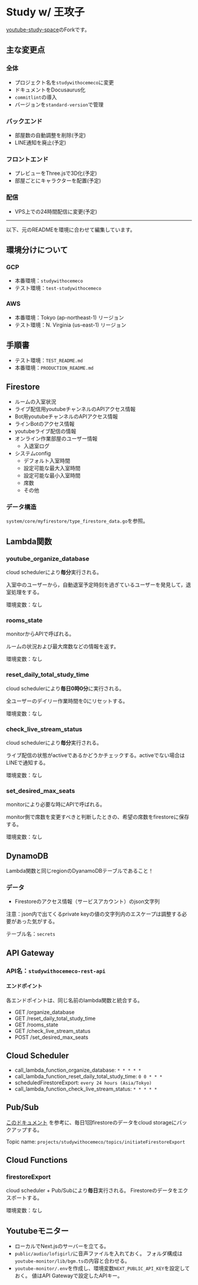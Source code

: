 # Study w/ 王攻子

[youtube-study-space](https://github.com/sorarideblog/youtube-study-space)のForkです。

## 主な変更点

### 全体

- プロジェクト名を`studywithocemeco`に変更
- ドキュメントをDocusaurus化
- `commitlint`の導入
- バージョンを`standard-version`で管理

### バックエンド

- 部屋数の自動調整を削除(予定)
- LINE通知を廃止(予定)

### フロントエンド

- プレビューをThree.jsで3D化(予定)
- 部屋ごとにキャラクターを配置(予定)

### 配信

- VPS上での24時間配信に変更(予定)

---

以下、元のREADMEを環境に合わせて編集しています。

## 環境分けについて

### GCP

- 本番環境：`studywithocemeco`
- テスト環境：`test-studywithocemeco`

### AWS

- 本番環境：Tokyo (ap-northeast-1) リージョン
- テスト環境：N. Virginia (us-east-1) リージョン

## 手順書

- テスト環境：`TEST_README.md`
- 本番環境：`PRODUCTION_README.md`

## Firestore

- ルームの入室状況
- ライブ配信用youtubeチャンネルのAPIアクセス情報
- Bot用youtubeチャンネルのAPIアクセス情報
- ラインBotのアクセス情報
- youtubeライブ配信の情報
- オンライン作業部屋のユーザー情報
  - 入退室ログ
- システムconfig
  - デフォルト入室時間
  - 設定可能な最大入室時間
  - 設定可能な最小入室時間
  - 席数
  - その他

### データ構造

`system/core/myfirestore/type_firestore_data.go`を参照。

## Lambda関数

### youtube_organize_database

cloud schedulerにより**毎分**実行される。

入室中のユーザーから，自動退室予定時刻を過ぎているユーザーを発見して，退室処理をする。

環境変数：なし

### rooms_state

monitorからAPIで呼ばれる。

ルームの状況および最大席数などの情報を返す。

環境変数：なし

### reset_daily_total_study_time

cloud schedulerにより**毎日0時0分**に実行される。

全ユーザーのデイリー作業時間を0にリセットする。

環境変数：なし

### check_live_stream_status

cloud schedulerにより**毎分**実行される。

ライブ配信の状態がactiveであるかどうかチェックする。activeでない場合はLINEで通知する。

環境変数：なし

### set_desired_max_seats

monitorにより必要な時にAPIで呼ばれる。

monitor側で席数を変更すべきと判断したときの、希望の席数をfirestoreに保存する。

環境変数：なし

## DynamoDB

Lambda関数と同じregionのDyanamoDBテーブルであること！

### データ

- Firestoreのアクセス情報（サービスアカウント）のjson文字列

注意：json内で出てくるprivate keyの値の文字列内のエスケープは調整する必要があった気がする。

テーブル名：`secrets`

## API Gateway

### API名：`studywithocemeco-rest-api`

#### エンドポイント

各エンドポイントは、同じ名前のlambda関数と統合する。

- GET /organize_database
- GET /reset_daily_total_study_time
- GET /rooms_state
- GET /check_live_stream_status
- POST /set_desired_max_seats

## Cloud Scheduler

- call_lambda_function_organize_database: `* * * * *`
- call_lambda_function_reset_daily_total_study_time: `0 0 * * *`
- scheduledFirestoreExport: `every 24 hours (Asia/Tokyo)`
- call_lambda_function_check_live_stream_status: `* * * * *`

## Pub/Sub

[このドキュメント](https://firebase.google.com/docs/firestore/solutions/schedule-export) を参考に、毎日1回firestoreのデータをcloud storageにバックアップする。

Topic name: `projects/studywithocemeco/topics/initiateFirestoreExport`

## Cloud Functions

### firestoreExport

cloud scheduler + Pub/Subにより**毎日**実行される。
Firestoreのデータをエクスポートする。

環境変数：なし

## Youtubeモニター

- ローカルでNext.jsのサーバーを立てる。
- `public/audio/lofigirl/`に音声ファイルを入れておく。 
フォルダ構成は`youtube-monitor/lib/bgm.ts`の内容と合わせる。
- `youtube-monitor/.env`を作成し、環境変数`NEXT_PUBLIC_API_KEY`を設定しておく。
値はAPI Gatewayで設定したAPIキー。

